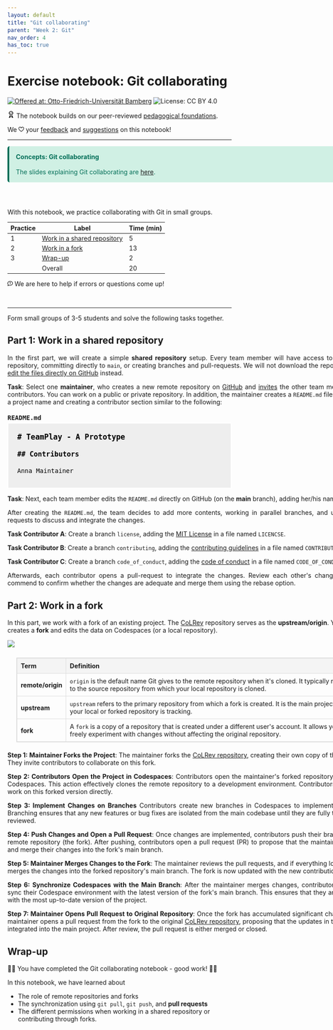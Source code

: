 ```yaml
---
layout: default
title: "Git collaborating"
parent: "Week 2: Git"
nav_order: 4
has_toc: true
---
```


# Exercise notebook: Git collaborating

[![Offered at: Otto-Friedrich-Universität Bamberg](https://img.shields.io/badge/Offered%20by-the%20Digital%20Work%20Lab%20(Otto--Friedrich--Universit%C3%A4t%20Bamberg)-blue)](https://digital-work-lab.github.io/open-source-project/)
![License: CC BY 4.0](https://img.shields.io/badge/License-CC%20BY%204.0-green.svg)

<img src="img/iconmonstr-certificate-6.svg" alt="Edit" width="16" height="16">  The notebook builds on our peer-reviewed <a href="iconmonstr-certificate-6.svg">pedagogical foundations</a>.

We  <img src="img/iconmonstr-favorite-2.svg" alt="Edit" width="12" height="12">  your <a href="https://github.com/digital-work-lab/practice-git/issues/new/choose" target="_blank">feedback</a> and <a href="https://github.com/digital-work-lab/practice-git/edit/main/notebooks/git_merge_conflicts.ipynb" target="_blank">suggestions</a> on this notebook!

---

<div style="border-left: 4px solid #026e57; background-color: #d0f0e4; padding: 15px; margin: 10px 0; color: #026e57; border-radius: 5px; width:800px;">
    <strong>Concepts: Git collaborating</strong> <br><br>The slides explaining Git collaborating are <a href="https://digital-work-lab.github.io/open-source-project/output/02-git.html#18" target="_blank">here</a>.
</div>

<br>

<br>

With this notebook, we practice collaborating with Git in small groups.

| Practice | Label                                                   | Time (min) |
|----------|---------------------------------------------------------|------------|
|  1       | [Work in a shared repository](#simple)                  |  5         |
|  2       | [Work in a fork](#fork)                                 | 13         |
|  3       | [Wrap-up](#wrap-up)                                     |  2         |
|          | Overall                                                 | 20         |

<img src="img/iconmonstr-help-6.svg" alt="Edit" width="12" height="12"> We are here to help if errors or questions come up!

<br>

---

Form small groups of 3-5 students and solve the following tasks together. 

## Part 1: Work in a shared repository <a id="simple"></a>

<p style="max-width: 800px; margin-left: 0; margin-right: 0; text-align: justify; width: 800px;">In the first part, we will create a simple <b>shared repository</b> setup. Every team member will have access to the same repository, committing directly to <code>main</code>, or creating branches and pull-requests. We will not download the repository, but <a href="https://docs.github.com/en/repositories/working-with-files/managing-files/editing-files">edit the files directly on GitHub</a> instead.</p>

<p style="max-width: 800px; margin-left: 0; margin-right: 0; text-align: justify; width: 800px;"><b>Task</b>: Select one <b>maintainer</b>, who creates a new remote repository on <a href="https://docs.github.com/en/repositories/creating-and-managing-repositories/creating-a-new-repository">GitHub</a> and <a href="https://docs.github.com/en/issues/planning-and-tracking-with-projects/managing-your-project/managing-access-to-your-projects">invites</a> the other team members as contributors. You can work on a public or private repository. In addition, the maintainer creates a <code>README.md</code> file, choosing a project name and creating a contributor section similar to the following:</p>

<h2 style="margin-bottom: 3px; font-family: monospace; font-size: 1em;">README.md</h2>

<div style="border: 2px solid white; padding: 20px; color: black; max-width: 760px; text-align: left; background-color: #eee; font-family: monospace;">
  <h1 style="margin: 0 0 20px; font-size: 1.2em; color: black;"># TeamPlay - A Prototype</h1>

  <h2 style="margin: 0 0 20px; font-size: 1.1em; color: black;">## Contributors</h2>

  <p style="margin: 10px 0; color: black;">Anna Maintainer</p>
</div>

<p style="max-width: 800px; margin-left: 0; margin-right: 0; text-align: justify; width: 800px;"><b>Task</b>: Next, each team member edits the <code>README.md</code> directly on GitHub (on the <b>main</b> branch), adding her/his name.</p>

<p style="max-width: 800px; margin-left: 0; margin-right: 0; text-align: justify; width: 800px;">After creating the <code>README.md</code>, the team decides to add more contents, working in parallel branches, and using pull-requests to discuss and integrate the changes.</p>

<p style="max-width: 800px; margin-left: 0; margin-right: 0; text-align: justify; width: 800px;"><b>Task Contributor A</b>: Create a branch <code>license</code>, adding the <a href="https://choosealicense.com/licenses/mit/">MIT License</a> in a file named <code>LICENCSE</code>.</p>

<p style="max-width: 800px; margin-left: 0; margin-right: 0; text-align: justify; width: 800px;"><b>Task Contributor B</b>: Create a branch <code>contributing</code>, adding the <a href="https://github.com/CoLRev-Environment/colrev/blob/main/CONTRIBUTING.md">contributing guidelines</a> in a file named <code>CONTRIBUTING.md</code>.</p>

<p style="max-width: 800px; margin-left: 0; margin-right: 0; text-align: justify; width: 800px;"><b>Task Contributor C</b>: Create a branch <code>code_of_conduct</code>, adding the <a href="https://github.com/CoLRev-Environment/colrev/blob/main/CODE_OF_CONDUCT.md">code of conduct</a> in a file named <code>CODE_OF_CONDUCT.md</code>.</p>

<p style="max-width: 800px; margin-left: 0; margin-right: 0; text-align: justify; width: 800px;">Afterwards, each contributor opens a pull-request to integrate the changes. Review each other's changes, add a commend to confirm whether the changes are adequate and merge them using the rebase option.</p>

## Part 2: Work in a fork <a id="fork"></a>

<p style="max-width: 800px; margin-left: 0; margin-right: 0; text-align: justify; width: 800px;">In this part, we work with a fork of an existing project. The <a href="https://github.com/CoLRev-Environment/colrev">CoLRev</a> repository serves as the <b>upstream/origin</b>. Your group creates a <b>fork</b> and edits the data on Codespaces (or a local repository).</p>

<img src="img/git-remote-fork.png" style="width: 500px;">

<table style="width: 760px; border-collapse: collapse; margin: 20px; border: 1px solid #ddd; text-align: left;">
  <thead>
    <tr style="background-color: #f4f4f4;">
      <th style="border: 1px solid #ddd; padding: 8px;">Term</th>
      <th style="border: 1px solid #ddd; padding: 8px;">Definition</th>
    </tr>
  </thead>
  <tbody>
    <tr>
      <td style="border: 1px solid #ddd; padding: 8px;"><strong>remote/origin</strong></td>
      <td style="border: 1px solid #ddd; padding: 8px;"><code>origin</code> is the default name Git gives to the remote repository when it's cloned. It typically refers to the source repository from which your local repository is cloned.</td>
    </tr>
    <tr>
      <td style="border: 1px solid #ddd; padding: 8px;"><strong>upstream</strong></td>
      <td style="border: 1px solid #ddd; padding: 8px;"><code>upstream</code> refers to the primary repository from which a fork is created. It is the main project that your local or forked repository is tracking.</td>
    </tr>
    <tr>
      <td style="border: 1px solid #ddd; padding: 8px;"><strong>fork</strong></td>
      <td style="border: 1px solid #ddd; padding: 8px;">A <code>fork</code> is a copy of a repository that is created under a different user's account. It allows you to freely experiment with changes without affecting the original repository.</td>
    </tr>
  </tbody>
</table>

<p style="max-width: 800px; margin-left: 0; margin-right: 0; text-align: justify; width: 800px;"><b>Step 1: Maintainer Forks the Project</b>: The maintainer forks the <a href="https://github.com/CoLRev-Environment/colrev">CoLRev repository</a>, creating their own copy of the project. They invite contributors to collaborate on this fork.</p>

<p style="max-width: 800px; margin-left: 0; margin-right: 0; text-align: justify; width: 800px;"><b>Step 2: Contributors Open the Project in Codespaces</b>: Contributors open the maintainer's forked repository in GitHub Codespaces. This action effectively clones the remote repository to a development environment. Contributors can now work on this forked version directly.</p>

<p style="max-width: 800px; margin-left: 0; margin-right: 0; text-align: justify; width: 800px;"><b>Step 3: Implement Changes on Branches</b> Contributors create new branches in Codespaces to implement changes. Branching ensures that any new features or bug fixes are isolated from the main codebase until they are fully tested and reviewed.</p>

<p style="max-width: 800px; margin-left: 0; margin-right: 0; text-align: justify; width: 800px;"><b>Step 4: Push Changes and Open a Pull Request</b>: Once changes are implemented, contributors push their branch to the remote repository (the fork). After pushing, contributors open a pull request (PR) to propose that the maintainer review and merge their changes into the fork's main branch.</p>

<p style="max-width: 800px; margin-left: 0; margin-right: 0; text-align: justify; width: 800px;"><b>Step 5: Maintainer Merges Changes to the Fork</b>: The maintainer reviews the pull requests, and if everything looks good, merges the changes into the forked repository's main branch. The fork is now updated with the new contributions.</p>

<p style="max-width: 800px; margin-left: 0; margin-right: 0; text-align: justify; width: 800px;"><b>Step 6: Synchronize Codespaces with the Main Branch</b>: After the maintainer merges changes, contributors need to sync their Codespace environment with the latest version of the fork's main branch. This ensures that they are working with the most up-to-date version of the project.</p>

<p style="max-width: 800px; margin-left: 0; margin-right: 0; text-align: justify; width: 800px;"><b>Step 7: Maintainer Opens Pull Request to Original Repository</b>: Once the fork has accumulated significant changes, the maintainer opens a pull request from the fork to the original <a href="https://github.com/CoLRev-Environment/colrev">CoLRev repository</a>, proposing that the updates in the fork be integrated into the main project. After review, the pull request is either merged or closed.

<!--
<div style="border: 2px solid #03a9f4; padding: 10px; background-color: #b3e5fc; color: #01579b; border-radius: 5px; display: inline-block; width: fit-content;  width: 800px;">
    <strong>Info</strong> The last command will reopen the codespace window and add the new project to the explorer sidebar. You will have to navigate to this notebook again.
</div>
-->


## Wrap-up <a id="wrap-up"></a>

🎉🎈 You have completed the Git collaborating notebook - good work! 🎈🎉

In this notebook, we have learned about

- The role of remote repositories and forks
- The synchronization using `git pull`, `git push`, and **pull requests**
- The different permissions when working in a shared repository or contributing through forks.

